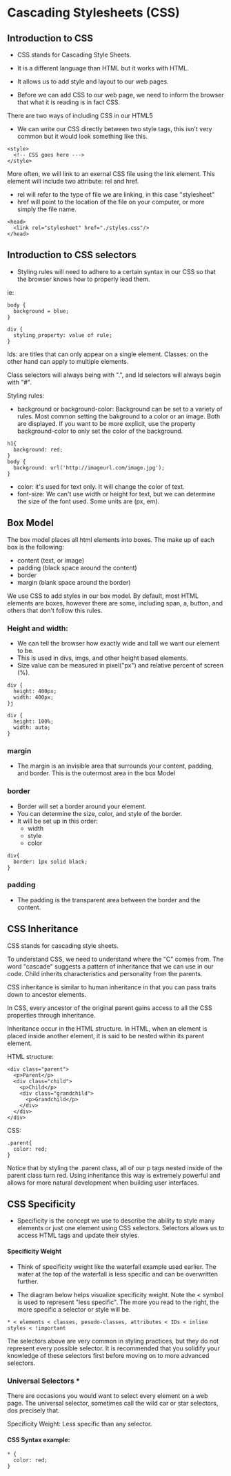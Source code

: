 # Cascading Stylesheets (CSS)

## Introduction to CSS

- CSS stands for Cascading Style Sheets.
- It is a different language than HTML but it works with HTML.
- It allows us to add style and layout to our web pages.

- Before we can add CSS to our web page, we need to inform the browser that what it is reading is in fact CSS.


There are two ways of including CSS in our HTML5
- We can write our CSS directly between two style tags, this isn't very common but it would look something like this.

```
<style>
  <!-- CSS goes here --->
</style>
```

More often, we will link to an exernal CSS file using the link element. This element will include two attribute: rel and href.

- rel will refer to the type of file we are linking, in this case "stylesheet"
- href will point to the location of the file on your computer, or more simply the file name.

```
<head>
  <link rel="stylesheet" href="./styles.css"/>
</head>
```

## Introduction to CSS selectors

- Styling rules will need to adhere to a certain syntax in our CSS so that the browser knows how to properly lead them.

ie:

```
body {
  background = blue;
}
```

```
div {
  styling_property: value of rule;
}
```

Ids: are titles that can only appear on a single element.
Classes: on the other hand can apply to multiple elements.

Class selectors will always being with ".", and Id selectors will always begin with "#".

Styling rules:

- background or background-color: Background can be set to a variety of rules. Most common setting the bakground to a color or an image. Both are displayed. If you want to be more explicit, use the property background-color to only set the color of the background.

```
h1{
  background: red;
}
body {
  background: url('http://imageurl.com/image.jpg');
}

```

- color: it's used for text only. It will change the color of text.
- font-size: We can't use width or height for text, but we can determine the size of the font used. Some units are (px, em).


## Box Model

The box model places all html elements into boxes.
The make up of each box is the following:
- content (text, or image)
- padding (black space around the content)
- border
- margin (blank space around the border)

We use CSS to add styles in our box model.
By default, most HTML elements are boxes, however there are some, including span, a, button, and others that don't follow this rules.


### Height and width:

- We can tell the browser how exactly wide and tall we want our element to be.
- This is used in divs, imgs, and other height based elements.
- Size value can be measured in pixel("px") and relative percent of screen (%).

```
div {
  height: 400px;
  width: 400px;
}j

div {
  height: 100%;
  width: auto;
}
```

### margin

- The margin is an invisible area that surrounds your content, padding, and border. This is the outermost area in the box Model

### border

- Border will set a border around your element.
- You can determine the size, color, and style of the border.
- It will be set up in this order:
  - width
  - style
  - color

```
div{
  border: 1px solid black;
}
```

### padding

- The padding is the transparent area between the border and the content.


## CSS Inheritance

CSS stands for cascading style sheets.

To understand CSS, we need to understand where the "C" comes from. The word "cascade" suggests a pattern of inheritance that we can use in our code. Child inherits characteristics and personality from the parents.

CSS inheritance is similar to human inheritance in that you can pass traits down to ancestor elements.

In CSS, every ancestor of the original parent gains access to all the CSS properties through inheritance.

Inheritance occur in the HTML structure. In HTML, when an element is placed inside another element, it is said to be nested within its parent element.


HTML structure:

```
<div class="parent">
  <p>Parent</p>
  <div class="child">
    <p>Child</p>
    <div class="grandchild">
      <p>Grandchild</p>
    </div>
  </div>
</div>
```

CSS:

```
.parent{
  color: red;
}
```

Notice that by styling the .parent class, all of our p tags nested inside of the parent class turn red. Using inheritance this way is extremely powerful and allows for more natural development when building user interfaces.

## CSS Specificity

- Specificity is the concept we use to describe the ability to style many elements or just one element using CSS selectors. Selectors allows us to access HTML tags and update their styles.

#### Specificity Weight

- Think of specificity  weight like the waterfall example used earlier. The water at the top of the waterfall is less specific and can be overwritten further.

- The diagram below helps visualize specificity weight. Note the < symbol is used to represent "less specific". The more you read to the right, the more specific a selector or style will be.

```
* < elements < classes, pesudo-classes, attributes < IDs < inline styles < !important
```

The selectors above are very common in styling practices, but they do not represent every possible selector. It is recommended that you solidify your knowledge of these selectors first before moving on to more advanced selectors.

### Universal Selectors *

There are occasions you would want to select every element on a web page. The universal selector, sometimes call the wild car or star selectors, dos precisely that.

Specificity Weight: Less specific than any selector.

#### CSS Syntax example:

```
* {
  color: red;
}
```

